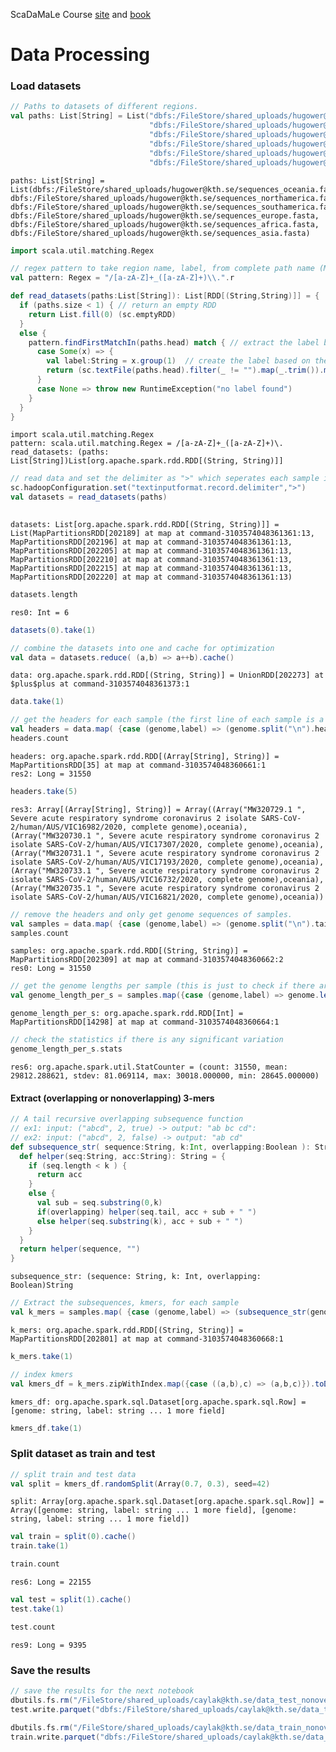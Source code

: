 <div class="cell markdown">

ScaDaMaLe Course [site](https://lamastex.github.io/scalable-data-science/sds/3/x/) and [book](https://lamastex.github.io/ScaDaMaLe/index.html)

</div>

<div class="cell markdown">

Data Processing
===============

</div>

<div class="cell markdown">

### Load datasets

</div>

<div class="cell code" execution_count="1" scrolled="false">

``` scala
// Paths to datasets of different regions.
val paths: List[String] = List("dbfs:/FileStore/shared_uploads/hugower@kth.se/sequences_oceania.fasta",
                               "dbfs:/FileStore/shared_uploads/hugower@kth.se/sequences_northamerica.fasta",
                               "dbfs:/FileStore/shared_uploads/hugower@kth.se/sequences_southamerica.fasta",
                               "dbfs:/FileStore/shared_uploads/hugower@kth.se/sequences_europe.fasta",
                               "dbfs:/FileStore/shared_uploads/hugower@kth.se/sequences_africa.fasta",
                               "dbfs:/FileStore/shared_uploads/hugower@kth.se/sequences_asia.fasta")
```

<div class="output execute_result plain_result" execution_count="1">

    paths: List[String] = List(dbfs:/FileStore/shared_uploads/hugower@kth.se/sequences_oceania.fasta, dbfs:/FileStore/shared_uploads/hugower@kth.se/sequences_northamerica.fasta, dbfs:/FileStore/shared_uploads/hugower@kth.se/sequences_southamerica.fasta, dbfs:/FileStore/shared_uploads/hugower@kth.se/sequences_europe.fasta, dbfs:/FileStore/shared_uploads/hugower@kth.se/sequences_africa.fasta, dbfs:/FileStore/shared_uploads/hugower@kth.se/sequences_asia.fasta)

</div>

</div>

<div class="cell code" execution_count="1" scrolled="false">

``` scala
import scala.util.matching.Regex

// regex pattern to take region name, label, from complete path name (Must be changed accordingly if path follows a different structure)
val pattern: Regex = "/[a-zA-Z]+_([a-zA-Z]+)\\.".r 

def read_datasets(paths:List[String]): List[RDD[(String,String)]] = {
  if (paths.size < 1) { // return an empty RDD
    return List.fill(0) (sc.emptyRDD)
  }
  else {
    pattern.findFirstMatchIn(paths.head) match { // extract the label based on the pattern defined above
      case Some(x) => {
        val label:String = x.group(1)  // create the label based on the path name
        return (sc.textFile(paths.head).filter(_ != "").map(_.trim()).map(s => (s,label)))::read_datasets(paths.tail) // read the file in path and attach the data with its label to RDD list
      }
      case None => throw new RuntimeException("no label found")
    }
  }
}
```

<div class="output execute_result plain_result" execution_count="1">

    import scala.util.matching.Regex
    pattern: scala.util.matching.Regex = /[a-zA-Z]+_([a-zA-Z]+)\.
    read_datasets: (paths: List[String])List[org.apache.spark.rdd.RDD[(String, String)]]

</div>

</div>

<div class="cell code" execution_count="1" scrolled="false">

``` scala
// read data and set the delimiter as ">" which seperates each sample in fasta format
sc.hadoopConfiguration.set("textinputformat.record.delimiter",">")
val datasets = read_datasets(paths)
  
```

<div class="output execute_result plain_result" execution_count="1">

    datasets: List[org.apache.spark.rdd.RDD[(String, String)]] = List(MapPartitionsRDD[202189] at map at command-3103574048361361:13, MapPartitionsRDD[202196] at map at command-3103574048361361:13, MapPartitionsRDD[202205] at map at command-3103574048361361:13, MapPartitionsRDD[202210] at map at command-3103574048361361:13, MapPartitionsRDD[202215] at map at command-3103574048361361:13, MapPartitionsRDD[202220] at map at command-3103574048361361:13)

</div>

</div>

<div class="cell code" execution_count="1" scrolled="false">

``` scala
datasets.length
```

<div class="output execute_result plain_result" execution_count="1">

    res0: Int = 6

</div>

</div>

<div class="cell code" execution_count="1" scrolled="false">

``` scala
datasets(0).take(1)
```

</div>

<div class="cell code" execution_count="1" scrolled="false">

``` scala
// combine the datasets into one and cache for optimization
val data = datasets.reduce( (a,b) => a++b).cache()
```

<div class="output execute_result plain_result" execution_count="1">

    data: org.apache.spark.rdd.RDD[(String, String)] = UnionRDD[202273] at $plus$plus at command-3103574048361373:1

</div>

</div>

<div class="cell code" execution_count="1" scrolled="false">

``` scala
data.take(1)
```

</div>

<div class="cell code" execution_count="1" scrolled="false">

``` scala
// get the headers for each sample (the first line of each sample is a header)
val headers = data.map( {case (genome,label) => (genome.split("\n").head.split('|'),label)})
headers.count
```

<div class="output execute_result plain_result" execution_count="1">

    headers: org.apache.spark.rdd.RDD[(Array[String], String)] = MapPartitionsRDD[35] at map at command-3103574048360661:1
    res2: Long = 31550

</div>

</div>

<div class="cell code" execution_count="1" scrolled="false">

``` scala
headers.take(5)
```

<div class="output execute_result plain_result" execution_count="1">

    res3: Array[(Array[String], String)] = Array((Array("MW320729.1 ", Severe acute respiratory syndrome coronavirus 2 isolate SARS-CoV-2/human/AUS/VIC16982/2020, complete genome),oceania), (Array("MW320730.1 ", Severe acute respiratory syndrome coronavirus 2 isolate SARS-CoV-2/human/AUS/VIC17307/2020, complete genome),oceania), (Array("MW320731.1 ", Severe acute respiratory syndrome coronavirus 2 isolate SARS-CoV-2/human/AUS/VIC17193/2020, complete genome),oceania), (Array("MW320733.1 ", Severe acute respiratory syndrome coronavirus 2 isolate SARS-CoV-2/human/AUS/VIC16732/2020, complete genome),oceania), (Array("MW320735.1 ", Severe acute respiratory syndrome coronavirus 2 isolate SARS-CoV-2/human/AUS/VIC16821/2020, complete genome),oceania))

</div>

</div>

<div class="cell code" execution_count="1" scrolled="false">

``` scala
// remove the headers and only get genome sequences of samples.
val samples = data.map( {case (genome,label) => (genome.split("\n").tail.mkString(""), label)}).cache()
samples.count
```

<div class="output execute_result plain_result" execution_count="1">

    samples: org.apache.spark.rdd.RDD[(String, String)] = MapPartitionsRDD[202309] at map at command-3103574048360662:2
    res0: Long = 31550

</div>

</div>

<div class="cell code" execution_count="1" scrolled="false">

``` scala
// get the genome lengths per sample (this is just to check if there are extreme cases so we would remove those)
val genome_length_per_s = samples.map({case (genome,label) => genome.length()})
```

<div class="output execute_result plain_result" execution_count="1">

    genome_length_per_s: org.apache.spark.rdd.RDD[Int] = MapPartitionsRDD[14298] at map at command-3103574048360664:1

</div>

</div>

<div class="cell code" execution_count="1" scrolled="false">

``` scala
// check the statistics if there is any significant variation
genome_length_per_s.stats
```

<div class="output execute_result plain_result" execution_count="1">

    res6: org.apache.spark.util.StatCounter = (count: 31550, mean: 29812.288621, stdev: 81.069114, max: 30018.000000, min: 28645.000000)

</div>

</div>

<div class="cell markdown">

#### Extract (overlapping or nonoverlapping) 3-mers

</div>

<div class="cell code" execution_count="1" scrolled="false">

``` scala
// A tail recursive overlapping subsequence function 
// ex1: input: ("abcd", 2, true) -> output: "ab bc cd": 
// ex2: input: ("abcd", 2, false) -> output: "ab cd"
def subsequence_str( sequence:String, k:Int, overlapping:Boolean ): String = {
  def helper(seq:String, acc:String): String = {
    if (seq.length < k ) {
      return acc
    }
    else {
      val sub = seq.substring(0,k)
      if(overlapping) helper(seq.tail, acc + sub + " ")
      else helper(seq.substring(k), acc + sub + " ")
    }
  }
  return helper(sequence, "")
}
```

<div class="output execute_result plain_result" execution_count="1">

    subsequence_str: (sequence: String, k: Int, overlapping: Boolean)String

</div>

</div>

<div class="cell code" execution_count="1" scrolled="false">

``` scala
// Extract the subsequences, kmers, for each sample
val k_mers = samples.map( {case (genome,label) => (subsequence_str(genome, 3, false),label)} ).cache()
```

<div class="output execute_result plain_result" execution_count="1">

    k_mers: org.apache.spark.rdd.RDD[(String, String)] = MapPartitionsRDD[202801] at map at command-3103574048360668:1

</div>

</div>

<div class="cell code" execution_count="1" scrolled="false">

``` scala
k_mers.take(1)
```

</div>

<div class="cell code" execution_count="1" scrolled="false">

``` scala
// index kmers
val kmers_df = k_mers.zipWithIndex.map({case ((a,b),c) => (a,b,c)}).toDF("genome", "label", "id").cache()
```

<div class="output execute_result plain_result" execution_count="1">

    kmers_df: org.apache.spark.sql.Dataset[org.apache.spark.sql.Row] = [genome: string, label: string ... 1 more field]

</div>

</div>

<div class="cell code" execution_count="1" scrolled="false">

``` scala
kmers_df.take(1)
```

</div>

<div class="cell markdown">

### Split dataset as train and test

</div>

<div class="cell code" execution_count="1" scrolled="false">

``` scala
// split train and test data
val split = kmers_df.randomSplit(Array(0.7, 0.3), seed=42)
```

<div class="output execute_result plain_result" execution_count="1">

    split: Array[org.apache.spark.sql.Dataset[org.apache.spark.sql.Row]] = Array([genome: string, label: string ... 1 more field], [genome: string, label: string ... 1 more field])

</div>

</div>

<div class="cell code" execution_count="1" scrolled="false">

``` scala
val train = split(0).cache()
train.take(1)
```

</div>

<div class="cell code" execution_count="1" scrolled="false">

``` scala
train.count
```

<div class="output execute_result plain_result" execution_count="1">

    res6: Long = 22155

</div>

</div>

<div class="cell code" execution_count="1" scrolled="false">

``` scala
val test = split(1).cache()
test.take(1)
```

</div>

<div class="cell code" execution_count="1" scrolled="false">

``` scala
test.count
```

<div class="output execute_result plain_result" execution_count="1">

    res9: Long = 9395

</div>

</div>

<div class="cell markdown">

### Save the results

</div>

<div class="cell code" execution_count="1" scrolled="false">

``` scala
// save the results for the next notebook
dbutils.fs.rm("/FileStore/shared_uploads/caylak@kth.se/data_test_nonoverlapping", recurse=true) // remove existing folder
test.write.parquet("dbfs:/FileStore/shared_uploads/caylak@kth.se/data_test_nonoverlapping")

dbutils.fs.rm("/FileStore/shared_uploads/caylak@kth.se/data_train_nonoverlapping", recurse=true) // remove existing folder
train.write.parquet("dbfs:/FileStore/shared_uploads/caylak@kth.se/data_train_nonoverlapping")
```

</div>
